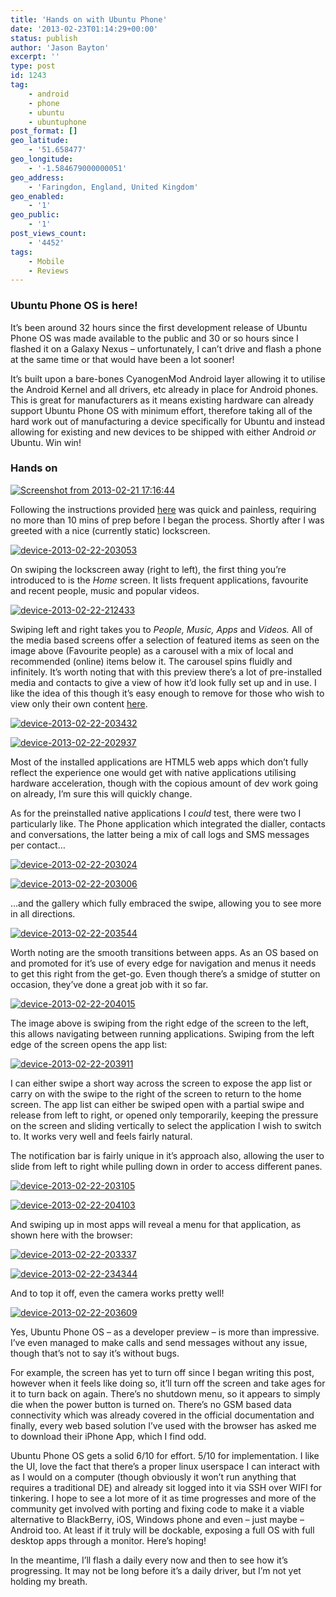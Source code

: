 ```yaml
---
title: 'Hands on with Ubuntu Phone'
date: '2013-02-23T01:14:29+00:00'
status: publish
author: 'Jason Bayton'
excerpt: ''
type: post
id: 1243
tag:
    - android
    - phone
    - ubuntu
    - ubuntuphone
post_format: []
geo_latitude:
    - '51.658477'
geo_longitude:
    - '-1.584679000000051'
geo_address:
    - 'Faringdon, England, United Kingdom'
geo_enabled:
    - '1'
geo_public:
    - '1'
post_views_count:
    - '4452'
tags:
    - Mobile
    - Reviews
---
```

### Ubuntu Phone OS is here!

It’s been around 32 hours since the first development release of Ubuntu Phone OS was made available to the public and 30 or so hours since I flashed it on a Galaxy Nexus – unfortunately, I can’t drive and flash a phone at the same time or that would have been a lot sooner!

It’s built upon a bare-bones CyanogenMod Android layer allowing it to utilise the Android Kernel and all drivers, etc already in place for Android phones. This is great for manufacturers as it means existing hardware can already support Ubuntu Phone OS with minimum effort, therefore taking all of the hard work out of manufacturing a device specifically for Ubuntu and instead allowing for existing and new devices to be shipped with either Android *or* Ubuntu. Win win!

### Hands on

[![Screenshot from 2013-02-21 17:16:44](https://cdn.bayton.org/uploads/2013/02/Screenshot-from-2013-02-21-171644-1024x467.png)](https://cdn.bayton.org/uploads/2013/02/Screenshot-from-2013-02-21-171644.png)

Following the instructions provided [here](https://wiki.ubuntu.com/Touch/Install) was quick and painless, requiring no more than 10 mins of prep before I began the process. Shortly after I was greeted with a nice (currently static) lockscreen.

[![device-2013-02-22-203053](https://cdn.bayton.org/uploads/2013/02/device-2013-02-22-203053.png)](https://cdn.bayton.org/uploads/2013/02/device-2013-02-22-203053.png)

On swiping the lockscreen away (right to left), the first thing you’re introduced to is the *Home* screen. It lists frequent applications, favourite and recent people, music and popular videos.

[![device-2013-02-22-212433](https://cdn.bayton.org/uploads/2013/02/device-2013-02-22-212433-576x1024.png)](https://cdn.bayton.org/uploads/2013/02/device-2013-02-22-212433.png)

Swiping left and right takes you to *People, Music, Apps* and *Videos.* All of the media based screens offer a selection of featured items as seen on the image above (Favourite people) as a carousel with a mix of local and recommended (online) items below it. The carousel spins fluidly and infinitely. It’s worth noting that with this preview there’s a lot of pre-installed media and contacts to give a view of how it’d look fully set up and in use. I like the idea of this though it’s easy enough to remove for those who wish to view only their own content [here](https://wiki.ubuntu.com/Touch/ReleaseNotes).

[![device-2013-02-22-203432](https://cdn.bayton.org/uploads/2013/02/device-2013-02-22-203432-576x1024.png)](https://cdn.bayton.org/uploads/2013/02/device-2013-02-22-203432.png) 

[![device-2013-02-22-202937](https://cdn.bayton.org/uploads/2013/02/device-2013-02-22-202937-576x1024.png)](https://cdn.bayton.org/uploads/2013/02/device-2013-02-22-202937.png)

Most of the installed applications are HTML5 web apps which don’t fully reflect the experience one would get with native applications utilising hardware acceleration, though with the copious amount of dev work going on already, I’m sure this will quickly change.

As for the preinstalled native applications I *could* test, there were two I particularly like. The Phone application which integrated the dialler, contacts and conversations, the latter being a mix of call logs and SMS messages per contact…

[![device-2013-02-22-203024](https://cdn.bayton.org/uploads/2013/02/device-2013-02-22-203024-576x1024.png)](https://cdn.bayton.org/uploads/2013/02/device-2013-02-22-203024.png) 

[![device-2013-02-22-203006](https://cdn.bayton.org/uploads/2013/02/device-2013-02-22-203006-576x1024.png)](https://cdn.bayton.org/uploads/2013/02/device-2013-02-22-203006.png)

…and the gallery which fully embraced the swipe, allowing you to see more in all directions.

[![device-2013-02-22-203544](https://cdn.bayton.org/uploads/2013/02/device-2013-02-22-203544-576x1024.png)](https://cdn.bayton.org/uploads/2013/02/device-2013-02-22-203544.png)

Worth noting are the smooth transitions between apps. As an OS based on and promoted for it’s use of every edge for navigation and menus it needs to get this right from the get-go. Even though there’s a smidge of stutter on occasion, they’ve done a great job with it so far.

[![device-2013-02-22-204015](https://cdn.bayton.org/uploads/2013/02/device-2013-02-22-204015-576x1024.png)](https://cdn.bayton.org/uploads/2013/02/device-2013-02-22-204015.png)

The image above is swiping from the right edge of the screen to the left, this allows navigating between running applications. Swiping from the left edge of the screen opens the app list:

[![device-2013-02-22-203911](https://cdn.bayton.org/uploads/2013/02/device-2013-02-22-203911-576x1024.png)](https://cdn.bayton.org/uploads/2013/02/device-2013-02-22-203911.png)

I can either swipe a short way across the screen to expose the app list or carry on with the swipe to the right of the screen to return to the home screen. The app list can either be swiped open with a partial swipe and release from left to right, or opened only temporarily, keeping the pressure on the screen and sliding vertically to select the application I wish to switch to. It works very well and feels fairly natural.

The notification bar is fairly unique in it’s approach also, allowing the user to slide from left to right while pulling down in order to access different panes.

[![device-2013-02-22-203105](https://cdn.bayton.org/uploads/2013/02/device-2013-02-22-203105-576x1024.png)](https://cdn.bayton.org/uploads/2013/02/device-2013-02-22-203105.png) 

[![device-2013-02-22-204103](https://cdn.bayton.org/uploads/2013/02/device-2013-02-22-204103-576x1024.png)](https://cdn.bayton.org/uploads/2013/02/device-2013-02-22-204103.png)

And swiping up in most apps will reveal a menu for that application, as shown here with the browser:

[![device-2013-02-22-203337](https://cdn.bayton.org/uploads/2013/02/device-2013-02-22-203337-576x1024.png)](https://cdn.bayton.org/uploads/2013/02/device-2013-02-22-203337.png) 

[![device-2013-02-22-234344](https://cdn.bayton.org/uploads/2013/02/device-2013-02-22-234344-576x1024.png)](https://cdn.bayton.org/uploads/2013/02/device-2013-02-22-234344.png)

And to top it off, even the camera works pretty well!

[![device-2013-02-22-203609](https://cdn.bayton.org/uploads/2013/02/device-2013-02-22-203609-576x1024.png)](https://cdn.bayton.org/uploads/2013/02/device-2013-02-22-203337.png)

Yes, Ubuntu Phone OS – as a developer preview – is more than impressive. I’ve even managed to make calls and send messages without any issue, though that’s not to say it’s without bugs.

For example, the screen has yet to turn off since I began writing this post, however when it feels like doing so, it’ll turn off the screen and take ages for it to turn back on again. There’s no shutdown menu, so it appears to simply die when the power button is turned on. There’s no GSM based data connectivity which was already covered in the official documentation and finally, every web based solution I’ve used with the browser has asked me to download their iPhone App, which I find odd.

Ubuntu Phone OS gets a solid 6/10 for effort. 5/10 for implementation. I like the UI, love the fact that there’s a proper linux userspace I can interact with as I would on a computer (though obviously it won’t run anything that requires a traditional DE) and already sit logged into it via SSH over WIFI for tinkering. I hope to see a lot more of it as time progresses and more of the community get involved with porting and fixing code to make it a viable alternative to BlackBerry, iOS, Windows phone and even – just maybe – Android too. At least if it truly will be dockable, exposing a full OS with full desktop apps through a monitor. Here’s hoping!

In the meantime, I’ll flash a daily every now and then to see how it’s progressing. It may not be long before it’s a daily driver, but I’m not yet holding my breath.
